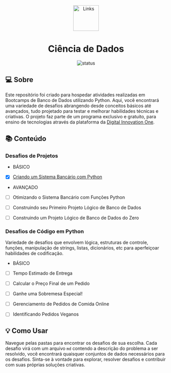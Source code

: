 <div align="center"> 
<img alt="Links" src="https://cdn-icons-png.flaticon.com/512/2821/2821637.png" width="80px">
<h1> Ciência de Dados </h1></div> 

<p align="center">
<img alt="status" src="http://img.shields.io/static/v1?label=STATUS&message=em_desenvolvimento&color=blue&style=for-the-badge">
</p>

## 💻 Sobre

Este repositório foi criado para hospedar atividades realizadas em Bootcamps de Banco de Dados utilizando Python. Aqui, você encontrará uma variedade de desafios abrangendo desde conceitos básicos até avançados, tudo projetado para testar e melhorar habilidades técnicas e criativas.
O projeto faz parte de um programa exclusivo e gratuito, para ensino de tecnologias através da plataforma da [Digital Innovation One](https://web.dio.me/home).</p> 

## 📚 Conteúdo

### Desafios de Projetos
- BÁSICO
- [x] [Criando um Sistema Bancário com Python](https://github.com/selenitye/ciencia_de_dados_dio/tree/main/sistema-bancario)
    
- AVANÇADO
- [ ] Otimizando o Sistema Bancário com Funções Python
- [ ] Construindo seu Primeiro Projeto Lógico de Banco de Dados
- [ ] Construindo um Projeto Lógico de Banco de Dados do Zero


### Desafios de Código em Python
Variedade de desafios que envolvem lógica, estruturas de controle, funções, manipulação de strings, listas, dicionários, etc para aperfeiçoar habilidades de codificação.

- BÁSICO
- [ ] Tempo Estimado de Entrega
- [ ] Calcular o Preço Final de um Pedido
- [ ] Ganhe uma Sobremesa Especial!
- [ ] Gerenciamento de Pedidos de Comida Online
- [ ] Identificando Pedidos Veganos


## 💡 Como Usar
Navegue pelas pastas para encontrar os desafios de sua escolha.
Cada desafio virá com um arquivo `md` contendo a descrição do problema a ser resolvido, você encontrará quaisquer conjuntos de dados necessários para os desafios.
Sinta-se à vontade para explorar, resolver desafios e contribuir com suas próprias soluções criativas. 

